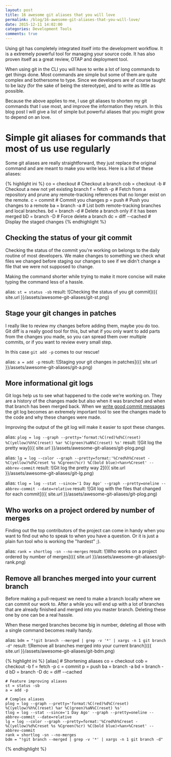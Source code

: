 ```yaml
---
layout: post
title: 16 awesome git aliases that you will love
permalink: /blog/16-awesome-git-aliases-that-you-will-love/
date: 2015-12-11 14:02:00
categories: Development Tools
comments: true
---
```


Using git has completely integrated itself into the development workflow. It is a extremely powerful tool for managing
your source code. It has also proven itself as a great review, OTAP and deployment tool.

When using git in the CLI you will have to write a lot of long commands to get things done. Most commands are simple but 
some of them are quite complex and bothersome to type. Since we developers are of course taught to be lazy (for the sake of being the stereotype),
and to write as little as possible.

Because the above applies to me, I use git aliases to shorten my git commands that I use most, and improve the information
they return. In this blog post I will give a list of simple but powerful aliases that you might grow to depend on an love.

# Simple git aliases for commands that most of us use regularly

Some git aliases are really straightforward, they just replace the original command and are meant to make you write less.
Here is a list of these aliases:

{% highlight ini %}
co = checkout       # Checkout a branch
cob = checkout -b   # Checkout a new not yet existing branch
f = fetch -p        # Fetch from a repository and prune any remote-tracking references that no longer exist on the remote.
c = commit          # Commit you changes
p = push            # Push you changes to a remote
ba = branch -a      # List both remote-tracking branches and local branches.
bd = branch -d      # Delete a branch only if it has been merged
bD = branch -D      # Force delete a branch
dc = diff --cached  # Display the staged changes
{% endhighlight %}

## Checking the status of your git commit

Checking the status of the commit you're working on belongs to the daily routine of most developers. We make changes to
something we check what files we changed before staging our changes to see if we didn't change a file that we were not
supposed to change.

Making the command shorter while trying to make it more concise will make typing the command less of a hassle.

alias: `st = status -sb`
result:
![Checking the status of you git commit]({{ site.url }}/assets/awesome-git-aliases/git-st.png)

## Stage your git changes in patches

I really like to review my changes before adding them, maybe you do too. Git diff is a really good tool for this, but
what if you only want to add parts from the changes you made, so you can spread them over multiple commits, or if you
want to review every small step.

In this case `git add -p` comes to our rescue!

alias: `a = add -p`
result:
![Staging your git changes in patches]({{ site.url }}/assets/awesome-git-aliases/git-a.png)

## More informational git logs

Git logs help us to see what happened to the code we're working on. They are a history of the changes made but also when
it was branched and when that branch has been merged back. When we [write good commit messages](http://chris.beams.io/posts/git-commit/)
the git log becomes an extremely important tool to see the changes made to the code and why these changes were made.

Improving the output of the git log will make it easier to spot these changes.

alias: `plog = log --graph --pretty='format:%C(red)%d%C(reset) %C(yellow)%h%C(reset) %ar %C(green)%aN%C(reset) %s'`
result:
![Git log the pretty way]({{ site.url }}/assets/awesome-git-aliases/git-plog.png)

alias: `lg = log --color --graph --pretty=format:'%Cred%h%Creset -%C(yellow)%d%Creset %s %Cgreen(%cr) %C(bold blue)<%an>%Creset' --abbrev-commit`
result:
![Git log the pretty way 2]({{ site.url }}/assets/awesome-git-aliases/git-lg.png)

alias: `tlog = log --stat --since='1 Day Ago' --graph --pretty=oneline --abbrev-commit --date=relative`
result:
![Git log with the files that changed for each commit]({{ site.url }}/assets/awesome-git-aliases/git-plog.png)

## Who works on a project ordered by number of merges

Finding out the top contributors of the project can come in handy when you want to find out who to speak to when you
have a question. Or it is just a plain fun tool who is working the "hardest" ;).

alias: `rank = shortlog -sn --no-merges`
result:
![Who works on a project ordered by number of merges]({{ site.url }}/assets/awesome-git-aliases/git-rank.png)

## Remove all branches merged into your current branch

Before making a pull-request we need to make a branch locally where we can commit our work to. After a while you will 
end up with a lot of branches that are already finished and merged into you master branch. Deleting these one by one can
be a real hassle.

When these merged branches become big in number, deleting all those with a single command becomes really handy.

alias: `bdm = "!git branch --merged | grep -v '*' | xargs -n 1 git branch -d"`
result:
![Remove all branches merged into your current branch]({{ site.url }}/assets/awesome-git-aliases/git-bdm.png)

{% highlight ini %}
[alias]
    # Shortening aliases
    co = checkout
    cob = checkout -b
    f = fetch -p
    c = commit
    p = push
    ba = branch -a
    bd = branch -d
    bD = branch -D
    dc = diff --cached

    # Feature improving aliases
    st = status -sb
    a = add -p

    # Complex aliases
    plog = log --graph --pretty='format:%C(red)%d%C(reset) %C(yellow)%h%C(reset) %ar %C(green)%aN%C(reset) %s'
    tlog = log --stat --since='1 Day Ago' --graph --pretty=oneline --abbrev-commit --date=relative
    lg = log --color --graph --pretty=format:'%Cred%h%Creset -%C(yellow)%d%Creset %s %Cgreen(%cr) %C(bold blue)<%an>%Creset' --abbrev-commit
    rank = shortlog -sn --no-merges
    bdm = "!git branch --merged | grep -v '*' | xargs -n 1 git branch -d"
{% endhighlight %}
